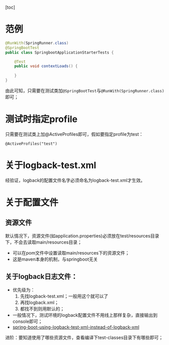 [toc]

# 范例
```java
@RunWith(SpringRunner.class)
@SpringBootTest
public class SpringbootApplicationStarterTests {

	@Test
	public void contextLoads() {
	    
	}
}
```
由此可知，只需要在测试类加`@SpringBootTest`与`@RunWith(SpringRunner.class)`即可；

# 测试时指定profile
只需要在测试类上加@ActiveProfiles即可，假如要指定profile为test：
```
@ActiveProfiles("test")
```

# 关于logback-test.xml
经验证，logback的配置文件名字必须命名为logback-test.xml才生效。

# 关于配置文件
## 资源文件
默认情况下，资源文件(如application.properties)必须放在test/resources目录下，不会去读取main/resources目录；
  * 可以在pom文件中设置读取main/resources下的资源文件；
  * 这是maven本身的机制，与springboot无关

## 关于logback日志文件：
* 优先级为： 
  1. 先找logback-test.xml；一般用这个就可以了
  2. 再找logback.xml；
  3. 都找不到则用默认的；
* 一般情况下，测试环境的logback配置文件不用线上那样复杂，直接输出到console即可；
* [spring-boot-using-logback-test-xml-instead-of-logback-xml](https://stackoverflow.com/questions/28956235/spring-boot-using-logback-test-xml-instead-of-logback-xml)

进阶：要知道使用了哪些资源文件，查看编译下test-classes目录下有哪些即可；